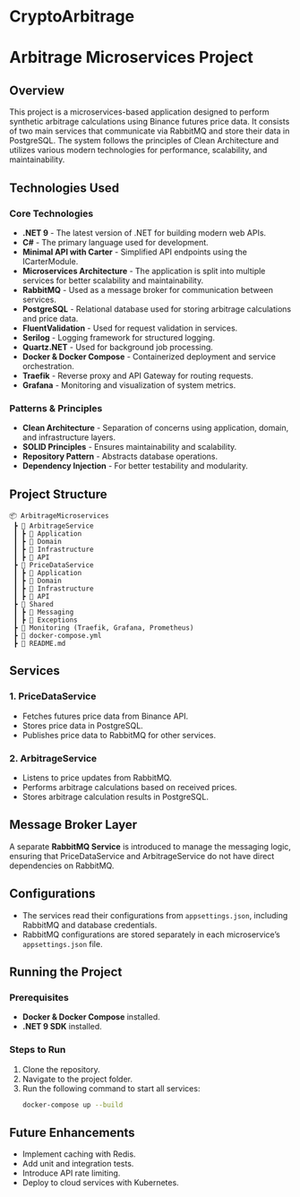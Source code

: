 # CryptoArbitrage
# Arbitrage Microservices Project

## Overview
This project is a microservices-based application designed to perform synthetic arbitrage calculations using Binance futures price data. It consists of two main services that communicate via RabbitMQ and store their data in PostgreSQL. The system follows the principles of Clean Architecture and utilizes various modern technologies for performance, scalability, and maintainability.

## Technologies Used
### Core Technologies
- **.NET 9** - The latest version of .NET for building modern web APIs.
- **C#** - The primary language used for development.
- **Minimal API with Carter** - Simplified API endpoints using the ICarterModule.
- **Microservices Architecture** - The application is split into multiple services for better scalability and maintainability.
- **RabbitMQ** - Used as a message broker for communication between services.
- **PostgreSQL** - Relational database used for storing arbitrage calculations and price data.
- **FluentValidation** - Used for request validation in services.
- **Serilog** - Logging framework for structured logging.
- **Quartz.NET** - Used for background job processing.
- **Docker & Docker Compose** - Containerized deployment and service orchestration.
- **Traefik** - Reverse proxy and API Gateway for routing requests.
- **Grafana** - Monitoring and visualization of system metrics.

### Patterns & Principles
- **Clean Architecture** - Separation of concerns using application, domain, and infrastructure layers.
- **SOLID Principles** - Ensures maintainability and scalability.
- **Repository Pattern** - Abstracts database operations.
- **Dependency Injection** - For better testability and modularity.

## Project Structure
```
📦 ArbitrageMicroservices
 ┣ 📂 ArbitrageService
 ┃ ┣ 📂 Application
 ┃ ┣ 📂 Domain
 ┃ ┣ 📂 Infrastructure
 ┃ ┣ 📂 API
 ┣ 📂 PriceDataService
 ┃ ┣ 📂 Application
 ┃ ┣ 📂 Domain
 ┃ ┣ 📂 Infrastructure
 ┃ ┣ 📂 API
 ┣ 📂 Shared
 ┃ ┣ 📂 Messaging
 ┃ ┣ 📂 Exceptions
 ┣ 📂 Monitoring (Traefik, Grafana, Prometheus)
 ┣ 📜 docker-compose.yml
 ┣ 📜 README.md
```

## Services
### 1. **PriceDataService**
- Fetches futures price data from Binance API.
- Stores price data in PostgreSQL.
- Publishes price data to RabbitMQ for other services.

### 2. **ArbitrageService**
- Listens to price updates from RabbitMQ.
- Performs arbitrage calculations based on received prices.
- Stores arbitrage calculation results in PostgreSQL.

## Message Broker Layer
A separate **RabbitMQ Service** is introduced to manage the messaging logic, ensuring that PriceDataService and ArbitrageService do not have direct dependencies on RabbitMQ.

## Configurations
- The services read their configurations from `appsettings.json`, including RabbitMQ and database credentials.
- RabbitMQ configurations are stored separately in each microservice’s `appsettings.json` file.

## Running the Project
### Prerequisites
- **Docker & Docker Compose** installed.
- **.NET 9 SDK** installed.

### Steps to Run
1. Clone the repository.
2. Navigate to the project folder.
3. Run the following command to start all services:
   ```sh
   docker-compose up --build
   ```

## Future Enhancements
- Implement caching with Redis.
- Add unit and integration tests.
- Introduce API rate limiting.
- Deploy to cloud services with Kubernetes.

